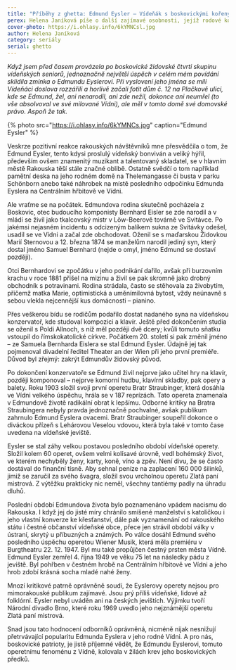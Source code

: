 ```yaml
---
title: "Příběhy z ghetta: Edmund Eysler – Vídeňák s boskovickými kořeny"
perex: Helena Janíková píše o další zajímavé osobnosti, jejíž rodové kořeny vedou do boskovického ghetta. Tentokrát je to proslulý vídeňský bonviván a především talentovaný skladatel Edmund Eysler.
cover-photo: https://i.ohlasy.info/6kYMNCsl.jpg
author: Helena Janíková
category: seriály
serial: ghetto
---
```


*Když jsem před časem provázela po boskovické židovské čtvrti skupinu vídeňských seniorů, jednoznačně největší úspěch v celém mém povídání sklidila zmínka o Edmundu Eyslerovi. Při vyslovení jeho jména se milí Vídeňáci doslova rozzářili a horlivě začali fotit dům č. 12 na Plačkově ulici, kde se Edmund, žel, ani nenarodil, ani zde nežil, dokonce ani neumřel (to vše absolvoval ve své milované Vídni), ale měl v tomto domě své domovské právo. Aspoň že tak.*

{% photo src="https://i.ohlasy.info/6kYMNCs.jpg" caption="Edmund Eysler" %}

Veskrze pozitivní reakce rakouských návštěvníků mne přesvědčila o tom, že Edmund Eysler, tento kdysi proslulý vídeňský bonviván a veliký hýřil, především ovšem znamenitý muzikant a talentovaný skladatel, se v hlavním městě Rakouska těší stále značné oblibě. Ostatně svědčí o tom například pamětní deska na jeho rodném domě na Thelemangasse či busta v parku Schönborn anebo také náhrobek na místě posledního odpočinku Edmunda Eyslera na Centrálním hřbitově ve Vídni.

Ale vraťme se na počátek. Edmundova rodina skutečně pocházela z Boskovic, otec budoucího komponisty Bernhard Eisler se zde narodil a v mládí se živil jako tkalcovský mistr v Löw-Beerově továrně ve Svitávce. Po jakémsi nejasném incidentu s odcizeným balíkem sukna ze Svitávky odešel, usadil se ve Vídni a začal zde obchodovat. Oženil se s maďarskou Židovkou Marií Sternovou a 12. března 1874 se manželům narodil jediný syn, který dostal jméno Samuel Bernhard (nejde o omyl, jméno Edmund se dostaví později). 

Otci Bernhardovi se zpočátku v jeho podnikání dařilo, avšak při burzovním krachu v roce 1881 přišel na mizinu a živil se pak skromně jako drobný obchodník s potravinami. Rodina strádala, často se stěhovala za živobytím, přičemž matka Marie, optimistická a uměnímilovná bytost, vždy neúnavně s sebou vlekla nejcennější kus domácnosti – pianino.

Přes veškerou bídu se rodičům podařilo dostat nadaného syna na vídeňskou konzervatoř, kde studoval kompozici a klavír. Ještě před dokončením studia se oženil s Poldi Allnoch, s níž měl později dvě dcery; kvůli tomuto sňatku vstoupil do římskokatolické církve. Počátkem 20. století si pak změnil jméno – ze Samuela Bernharda Eislera se stal Edmund Eysler. Údajně jej tak pojmenoval divadelní ředitel Theater an der Wien při jeho první premiéře. Důvod byl zřejmý: zakrýt Edmundův židovský původ.

Po dokončení konzervatoře se Edmund živil nejprve jako učitel hry na klavír, později komponoval – nejprve komorní hudbu, klavírní skladby, pak opery a balety. Roku 1903 složil svoji první operetu Bratr Straubinger, která dosáhla ve Vídni velkého úspěchu, hrála se v 187 reprízách. Tato opereta znamenala v Edmundově životě radikální obrat k lepšímu. Odborné kritiky na Bratra Straubingera nebyly pravda jednoznačně pochvalné, avšak publikum zahrnulo Edmund Eyslera ovacemi. Bratr Straubinger soupeřil dokonce o diváckou přízeň s Lehárovou Veselou vdovou, která byla také v tomto čase uvedena na vídeňské jeviště.

Eysler se stal záhy velkou postavou posledního období vídeňské operety. Složil kolem 60 operet, ovšem velmi kolísavé úrovně, vedl bohémský život, ve kterém nechyběly ženy, karty, koně, víno a zpěv. Není divu, že se často dostával do finanční tísně. Aby sehnal peníze na zaplacení 160 000 šilinků, jimiž se zaručil za svého švagra, složil svou vrcholnou operetu Zlatá paní mistrová. Z výtěžku prakticky nic neměl, všechny tantiémy padly na úhradu dluhů.

Poslední období Edmundova života bylo poznamenáno vpádem nacismu do Rakouska. I když jej do jisté míry chránilo smíšené manželství s katoličkou i jeho vlastní konverze ke křesťanství, dále pak vyznamenání od rakouského státu i čestné občanství vídeňské obce, přece jen strávil období války v ústraní, skrytý u příbuzných a známých. Po válce dosáhl Edmund svého posledního úspěchu operetou Wiener Musik, která měla premiéru v Burgtheatru 22. 12. 1947. Byl mu také propůjčen čestný prsten města Vídně. Edmund Eysler zemřel 4. října 1949 ve věku 75 let na následky pádu z jeviště. Byl pohřben v čestném hrobě na Centrálním hřbitově ve Vídni a jeho hrob zdobí krásná socha mladé nahé ženy.

Mnozí kritikové patrně oprávněně soudí, že Eyslerovy operety nejsou pro mimorakouské publikum zajímavé. Jsou prý příliš vídeňské, lidové až folklórní. Eysler nebyl uváděn ani na českých jevištích. Výjimku tvoří Národní divadlo Brno, které roku 1969 uvedlo jeho nejznámější operetu Zlatá paní mistrová.

Snad jsou tato hodnocení odborníků oprávněná, nicméně nijak nesnižují přetrvávající popularitu Edmunda Eyslera v jeho rodné Vídni. A pro nás, boskovické patrioty, je jistě příjemné vědět, že Edmundu Eyslerovi, tomuto operetnímu fenoménu z Vídně, kolovala v žilách krev jeho boskovických předků.
